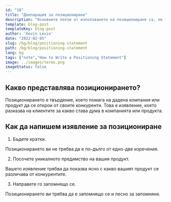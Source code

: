 ```yaml
---
id: "18"
title: "Декларация за позициониране"
description: "Основните ползи от използването на позициониране са, че то може да ви помогне да изясните уникалното предложение за продажба на вашата компания, да ви помогне да се насочите към вашия пазар и да създадете конкурентно предимство."
template: blog-post
templateKey: blog-post
author: 'Kevin Levin'
date: "2022-02-05"
slug: /bg/blog/positioning-statement
path: /bg/blog/positioning-statement
lang: bg
tags: ["note","How to Write a Positioning Statement"]
image: ../images/terms.png
imageStatus: false
---
```

## Какво представлява позиционирането?

Позиционирането е твърдение, което помага на дадена компания или продукт да се открои от своите конкуренти. Това е изявление, което разказва на клиентите за какво става дума в компанията или продукта.


## Как да напишем изявление за позициониране

1. Бъдете кратки.

Позиционирането ви не трябва да е по-дълго от едно-две изречения.

2. Посочете уникалното предимство на вашия продукт.

Вашето изявление трябва да показва ясно с какво вашият продукт се различава от конкурентите.

3. Направете го запомнящо се.

Позиционирането ви трябва да е запомнящо се и лесно за запомняне.

